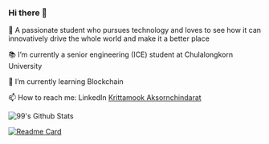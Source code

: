 ### Hi there 👋

<!--
**birdglove2/birdglove2** is a ✨ _special_ ✨ repository because its `README.md` (this file) appears on your GitHub profile.

Here are some ideas to get you started:

I’m currently working on ...
- 🌱 I’m currently learning ...
- 👯 I’m looking to collaborate on ...
- 🤔 I’m looking for help with ...
- 💬 Ask me about ...
- 📫 How to reach me: ...
- 😄 Pronouns: ...
- ⚡ Fun fact: ...
-->

🔭  A passionate student who pursues technology and loves to see how it can innovatively drive the whole world and make it a better place


📚  I’m currently a senior engineering (ICE) student at Chulalongkorn University


🌱  I’m currently learning Blockchain


📫  How to reach me: LinkedIn [Krittamook Aksornchindarat](https://www.linkedin.com/in/krittamook-aksornchindarat-324809202/)

<!-- ![Anurag's GitHub stats](https://github-readme-stats.vercel.app/api?username=birdglove2&show_icons=true&count_private=true&theme=highcontrast) -->

<!-- ![99's Github Stats](https://github-readme-stats.vercel.app/api?username=birdglove2&show_icons&bg_color=45,2a0e6a,af93e9&title_color=fff&text_color=fff) -->
<!-- ![99's Github Stats](https://github-readme-stats.vercel.app/api?username=birdglove2&show_icons&bg_color=45,2a0e6a,87c4e2,af93e9&title_color=fff&text_color=fff) -->
![99's Github Stats](https://github-readme-stats.vercel.app/api?username=birdglove2&show_icons&bg_color=45,2a0e6a,87c4e2&title_color=fff&text_color=fff)

[![Readme Card](https://github-readme-stats.vercel.app/api/pin/?username=birdglove2&repo=Pok-Deng-Game)](https://github.com/birdglove2/Pok-Deng-Game)

<!-- [![Top Langs](https://github-readme-stats.vercel.app/api/top-langs/?username=birdglove2&langs_count=5&layout=compact)](https://github.com/anuraghazra/github-readme-stats)

 -->
